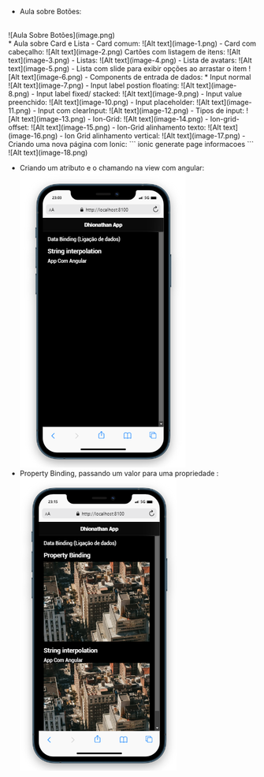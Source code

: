 * Aula sobre Botões:
<BR>
![Aula Sobre Botões](image.png)
<br>
* Aula sobre Card e Lista
- Card comum:
![Alt text](image-1.png)
- Card com cabeçalho:
![Alt text](image-2.png)
Cartões com listagem de itens:
![Alt text](image-3.png)
- Listas:
![Alt text](image-4.png)
- Lista de avatars:
![Alt text](image-5.png)
- Lista com slide para exibir opções ao arrastar o item
![Alt text](image-6.png)
- Components de entrada de dados:
* Input normal <br>
![Alt text](image-7.png)
- Input label postion floating:
![Alt text](image-8.png)
- Input label fixed/ stacked:
![Alt text](image-9.png)
- Input value preenchido:
![Alt text](image-10.png)
- Input placeholder:
![Alt text](image-11.png)
- Input com clearInput:
![Alt text](image-12.png)
- Tipos de input:
![Alt text](image-13.png)
- Ion-Grid:
![Alt text](image-14.png)
- Ion-grid-offset:
![Alt text](image-15.png)
- Ion-Grid alinhamento texto:
![Alt text](image-16.png)
- Ion Grid alinhamento vertical:
![Alt text](image-17.png)
- Criando uma nova página com Ionic:
```
ionic generate page informacoes
``` 
![Alt text](image-18.png)

- Criando um atributo e o chamando na view com angular:
![Alt text](image-19.png)
- Property Binding, passando um valor para uma propriedade :
![Alt text](image-20.png)

